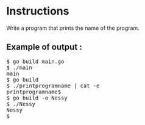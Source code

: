 # Instructions

Write a program that prints the name of the program.

## Example of output :

<pre>
$ go build main.go
$ ./main
main
$ go build
$ ./printprogramname | cat -e
printprogramname$
$ go build -o Nessy
$ ./Nessy
Nessy
$

</pre>
